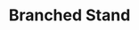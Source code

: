 ---
layout: products
category: products
name: Branched Stand
image: stand.jpg
title: Branched Stand
filter: accessories
price: 9.99
---
